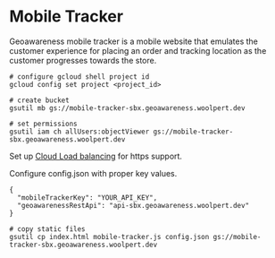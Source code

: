 # Mobile Tracker

Geoawareness mobile tracker is a mobile website that emulates the customer experience for placing an order and tracking location as the customer progresses towards the store.

```
# configure gcloud shell project id
gcloud config set project <project_id>

# create bucket
gsutil mb gs://mobile-tracker-sbx.geoawareness.woolpert.dev

# set permissions
gsutil iam ch allUsers:objectViewer gs://mobile-tracker-sbx.geoawareness.woolpert.dev
```

Set up [Cloud Load balancing](https://cloud.google.com/storage/docs/hosting-static-website#lb-ssl) for https support.

Configure config.json with proper key values.

```
{
  "mobileTrackerKey": "YOUR_API_KEY",
  "geoawarenessRestApi": "api-sbx.geoawareness.woolpert.dev"
}
```

```
# copy static files
gsutil cp index.html mobile-tracker.js config.json gs://mobile-tracker-sbx.geoawareness.woolpert.dev
```
